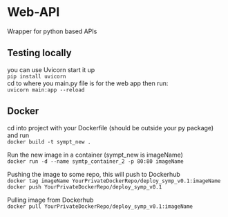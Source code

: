 # Web-API
Wrapper for python based APIs

## Testing locally
you can use Uvicorn start it up \
`pip install uvicorn`\
cd to where you main.py file is for the web app then run: \
`uvicorn main:app --reload`

## Docker
cd into project with your Dockerfile (should be outside your py package) and run \
`docker build -t sympt_new . `

Run the new image in a container (sympt_new is imageName) \
`docker run -d --name symtp_container_2 -p 80:80 imageName`

Pushing the image to some repo, this will push to Dockerhub \
`docker tag imageName YourPrivateDockerRepo/deploy_symp_v0.1:imageName` \
`docker push YourPrivateDockerRepo/deploy_symp_v0.1`

Pulling image from Dockerhub \
`docker pull YourPrivateDockerRepo/deploy_symp_v0.1:imageName`